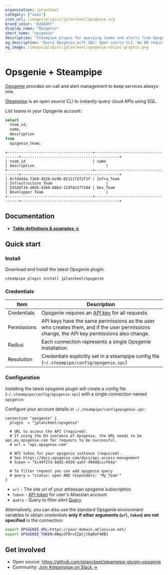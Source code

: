 ```yaml
---
organization: jplanckeel
category: ["saas"]
icon_url: /images/plugins/jplanckeel/opsgenie.svg
brand_color: "#2684FF"
display_name: "Opsgenie"
short_name: "opsgenie"
description: "Steampipe plugin for querying teams and alerts from Opsgenie."
og_description: "Query Opsgenie with SQL! Open source CLI. No DB required."
og_image: /images/plugins/jplanckeel/opsgenie-social-graphic.png
---
```


# Opsgenie + Steampipe

[Opsgenie](https://www.atlassian.com/software/opsgenie) provides on-call and alert management to keep services always one.

[Steampipe](https://steampipe.io) is an open source CLI to instantly query cloud APIs using SQL.

List teams in your Opsgenie account:

```sql
select
  team_id,
  name,
  description
from
  opsgenie_team;
```

```
+--------------------------------------+------------------------------------+--------------------------------------------+
| team_id                              | name                               | description                                |
+--------------------------------------+------------------------------------+--------------------------------------------+
| 8cfdd4da-73e9-4526-be90-02111f2f2f1f | Infra_Team                         | Infrastructure Team                        |
| 555d4f34-46d5-41b6-88bd-12df8z1f7104 | Dev_Team                           | Developper Team                            |
+--------------------------------------+------------------------------------+--------------------------------------------+
```

## Documentation

- **[Table definitions & examples →](/plugins/jplanckeel/opsgenie/tables)**

## Quick start

### Install

Download and install the latest Opsgenie plugin:

```bash
steampipe plugin install jplanckeel/opsgenie
```

### Credentials

| Item        | Description                                                                                                                                                                                           |
| ----------- | ----------------------------------------------------------------------------------------------------------------------------------------------------------------------------------------------------- |
| Credentials | Opsgenie requires an [API key](https://docs.opsgenie.com/docs/api-overview) for all requests.                                                                |
| Permissions | API keys have the same permissions as the user who creates them, and if the user permissions change, the API key permissions also change.                                                         |
| Radius      | Each connection represents a single Opsgenie Installation.                                                                                                                                           |
| Resolution  | Credentials explicitly set in a steampipe config file (`~/.steampipe/config/opsgenie.spc`)<br />|

<!-- | Permissions | Grant the `ReadOnlyAccess` policy to your user or role.                                                                                | -->

### Configuration

Installing the latest opsgenie plugin will create a config file (`~/.steampipe/config/opsgenie.spc`) with a single connection named `opsgenie`:

Configure your account details in `~/.steampipe/configopsgenie.spc`:

```hcl
connection "opsgenie" {
  plugin  = "jplanckeel/opsgenie"

  # URL to access the API (required).
  # If using the EU instance of Opsgenie, the URL needs to be api.eu.opsgenie.com for requests to be successful.
  # url = "api.opsgenie.com"

  # API token for your opsgenie instance (required).
  # See https://docs.opsgenie.com/docs/api-access-management
  # token = "5c44f27d-8dd5-4939-aa5f-499d8cssf64a"

  # To filter request you can add opsgenie query
  # query = "status: open AND responders: 'My_Team'"
}
```

- `url` - The site url of your attlassian opsgenie subscription.
- `token` - [API token](https://id.atlassian.com/manage-profile/security/api-tokens) for user's Atlassian account.
- `query` - Query to filter alert [Query](https://support.atlassian.com/opsgenie/docs/search-queries-for-alerts/).

Alternatively, you can also use the standard Opsgenie environment variables to obtain credentials **only if other arguments (`url`, `token`) are not specified** in the connection:

```sh
export OPSGENIE_URL=https://your-domain.atlassian.net/
export OPSGENIE_TOKEN=8WqcdT0rvIZpCjtDqReF48B1
```

## Get involved

- Open source: https://github.com/jplanckeel/steampipe-plugin-opsgenie
- Community: [Join #steampipe on Slack →](https://turbot.com/community/join)
